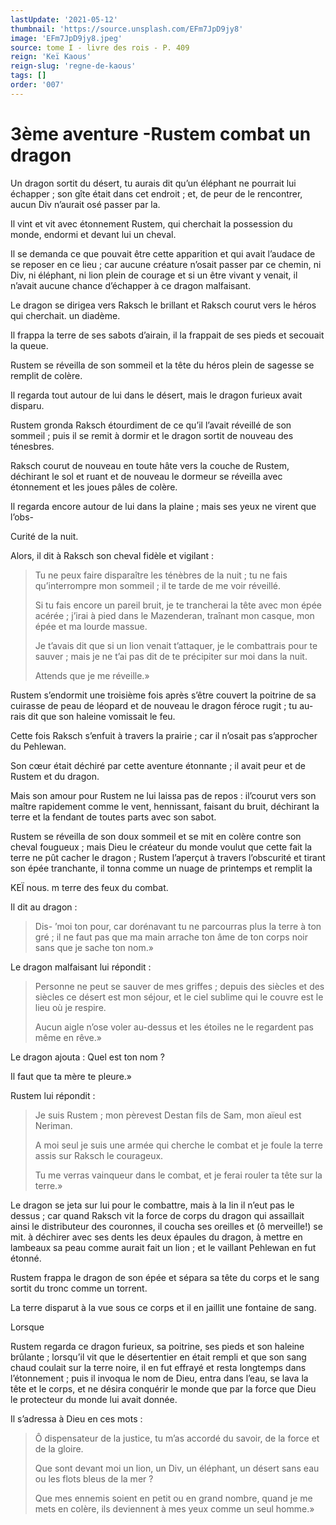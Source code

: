 ```yaml
---
lastUpdate: '2021-05-12'
thumbnail: 'https://source.unsplash.com/EFm7JpD9jy8'
image: 'EFm7JpD9jy8.jpeg'
source: tome I - livre des rois - P. 409
reign: 'Keï Kaous'
reign-slug: 'regne-de-kaous'
tags: []
order: '007'
---
```


# 3ème aventure -Rustem combat un dragon

Un dragon sortit du désert, tu aurais dit qu’un éléphant ne pourrait lui échapper ; son gîte était dans cet endroit ; et, de peur de le rencontrer, aucun Div n’aurait osé passer par la.

Il vint et vit avec étonnement Rustem, qui cherchait la possession du monde, endormi et devant lui un cheval.

Il se demanda ce que pouvait être cette apparition et qui avait l’audace de se reposer en ce lieu ; car aucune créature n’osait passer par ce chemin, ni Div, ni éléphant, ni lion plein de courage et si un être vivant y venait, il n’avait aucune chance d’échapper à ce dragon malfaisant.

Le dragon se dirigea vers Raksch le brillant et Raksch courut vers le héros qui cherchait. un diadème.

Il frappa la terre de ses sabots d’airain, il la frappait de ses pieds et secouait la queue.

Rustem se réveilla de son sommeil et la tête du héros plein de sagesse se remplit de colère.

Il regarda tout autour de lui dans le désert, mais le dragon furieux avait disparu.

Rustem gronda Raksch étourdiment de ce qu’il l’avait réveillé de son sommeil ; puis il se remit à dormir et le dragon sortit de nouveau des ténesbres.

Raksch courut de nouveau en toute hâte vers la couche de Rustem, déchirant le sol et ruant et de nouveau le dormeur se réveilla avec étonnement et les joues pâles de colère.

Il regarda encore autour de lui dans la plaine ; mais ses yeux ne virent que l’obs-

Curité de la nuit.

Alors, il dit à Raksch son cheval fidèle et vigilant :

> Tu ne peux faire disparaître les ténèbres de la nuit ; tu ne fais qu’interrompre mon sommeil ; il te tarde de me voir réveillé.
>
> Si tu fais encore un pareil bruit, je te trancherai la tête avec mon épée acérée ; j’irai à pied dans le Mazenderan, traînant mon casque, mon épée et ma lourde massue.
>
> Je t’avais dit que si un lion venait t’attaquer, je le combattrais pour te sauver ; mais je ne t’ai pas dit de te précipiter sur moi dans la nuit.
>
> Attends que je me réveille.»

Rustem s’endormit une troisième fois après s’être couvert la poitrine de sa cuirasse de peau de léopard et de nouveau le dragon féroce rugit ; tu au-rais dit que son haleine vomissait le feu.

Cette fois Raksch s’enfuit à travers la prairie ; car il n’osait pas s’approcher du Pehlewan.

Son cœur était déchiré par cette aventure étonnante ; il avait peur et de Rustem et du dragon.

Mais son amour pour Rustem ne lui laissa pas de repos : il’courut vers son maître rapidement comme le vent, hennissant, faisant du bruit, déchirant la terre et la fendant de toutes parts avec son sabot.

Rustem se réveilla de son doux sommeil et se mit en colère contre son cheval fougueux ; mais Dieu le créateur du monde voulut que cette fait la terre ne pût cacher le dragon ; Rustem l’aperçut à travers l’obscurité et tirant son épée tranchante, il tonna comme un nuage de printemps et remplit la

KEÏ nous. m terre des feux du combat.

Il dit au dragon :

> Dis-
’moi ton pour, car dorénavant tu ne parcourras plus la terre à ton gré ; il ne faut pas que ma main arrache ton âme de ton corps noir sans que je sache ton nom.»

Le dragon malfaisant lui répondit :

> Personne ne peut se sauver de mes griffes ; depuis des siècles et des siècles ce désert est mon séjour, et le ciel sublime qui le couvre est le lieu où je respire.
>
> Aucun aigle n’ose voler au-dessus et les étoiles ne le regardent pas même en rêve.»

Le dragon ajouta : Quel est ton nom ?

Il faut que ta mère te pleure.»

Rustem lui répondit :

> Je suis Rustem ; mon pèrevest Destan fils de Sam, mon aïeul est Neriman.
>
> A moi seul je suis une armée qui cherche le combat et je foule la terre assis sur Raksch le courageux.
>
> Tu me verras vainqueur dans le combat, et je ferai rouler ta tête sur la terre.»

Le dragon se jeta sur lui pour le combattre, mais à la lin il n’eut pas le dessus ; car quand Raksch vit la force de corps du dragon qui assaillait ainsi le distributeur des couronnes, il coucha ses oreilles et (ô merveille!) se mit. à déchirer avec ses dents les deux épaules du dragon, à mettre en lambeaux sa peau comme aurait fait un lion ; et le vaillant Pehlewan en fut étonné.

Rustem frappa le dragon de son épée et sépara sa tête du corps et le sang sortit du tronc comme un torrent.

La terre disparut à la vue sous ce corps et il en jaillit une fontaine de sang.

Lorsque

Rustem regarda ce dragon furieux, sa poitrine, ses pieds et son haleine brûlante ; lorsqu’il vit que le désertentier en était rempli et que son sang chaud coulait sur la terre noire, il en fut effrayé et resta longtemps dans l’étonnement ; puis il invoqua le nom de Dieu, entra dans l’eau, se lava la tête et le corps, et ne désira conquérir le monde que par la force que Dieu le protecteur du monde lui avait donnée.

Il s’adressa à Dieu en ces mots :

> Ô dispensateur de la justice, tu m’as accordé du savoir, de la force et de la gloire.
>
> Que sont devant moi un lion, un Div, un éléphant, un désert sans eau ou les flots bleus de la mer ?
>
> Que mes ennemis soient en petit ou en grand nombre, quand je me mets en colère, ils deviennent à mes yeux comme un seul homme.»

